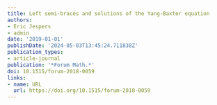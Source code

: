 ```yaml
---
title: Left semi-braces and solutions of the Yang-Baxter equation
authors:
- Eric Jespers
- admin
date: '2019-01-01'
publishDate: '2024-05-03T13:45:24.711838Z'
publication_types:
- article-journal
publication: '*Forum Math.*'
doi: 10.1515/forum-2018-0059
links:
- name: URL
  url: https://doi.org/10.1515/forum-2018-0059
---
```

